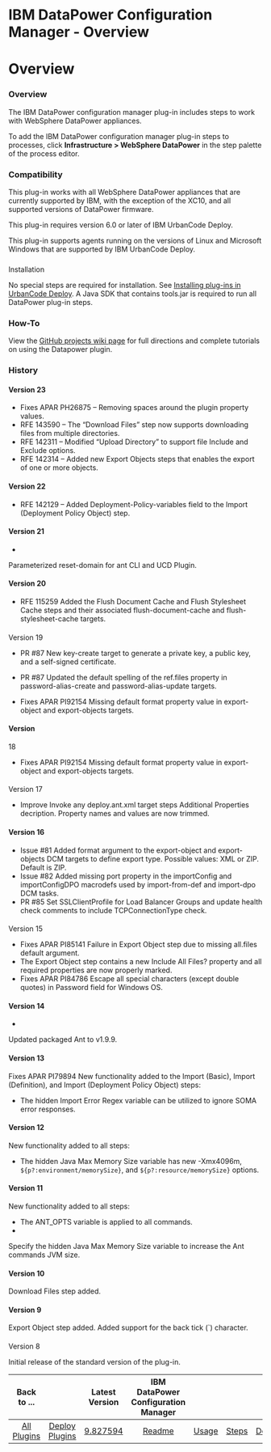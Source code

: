 
IBM DataPower Configuration Manager - Overview
==============================================

# Overview



### Overview




 


The IBM DataPower configuration manager plug-in includes steps to work with WebSphere DataPower 
appliances.


To add the IBM DataPower configuration manager plug-in steps to processes, click **Infrastructure > 
WebSphere DataPower** in the step palette of the process editor.


### Compatibility


This plug-in works with all 
WebSphere DataPower appliances that are currently supported by IBM, with the exception of the XC10, and all supported 
versions of DataPower firmware.


This plug-in requires version 6.0 or later of IBM UrbanCode Deploy.


This plug-in 
supports agents running on the versions of Linux and Microsoft Windows that are supported by IBM UrbanCode Deploy.


###
 Installation


No special steps are required for installation. See [Installing plug-ins in UrbanCode 
Deploy](https://www.urbancode.com/resource/installing-plug-ins-in-urbancode-products/ "Installing plug-ins in UrbanCode 
Deploy"). A Java SDK that contains tools.jar is required to run all DataPower plug-in steps. 


### How-To


View the 
[GitHub projects wiki page](https://github.com/ibm-datapower/datapower-configuration-manager/wiki) for full directions 
and complete tutorials on using the Datapower plugin.


### History


#### Version 23


* Fixes APAR PH26875 – Removing 
spaces around the plugin property values.
* RFE 143590 – The “Download Files” step now supports downloading files from 
multiple directories.
* RFE 142311 – Modified “Upload Directory” to support file Include and Exclude options.
* RFE 
142314 – Added new Export Objects steps that enables the export of one or more objects.


#### Version 22


* RFE 142129
 – Added Deployment-Policy-variables field to the Import (Deployment Policy Object) step.


#### Version 21


* 
Parameterized reset-domain for ant CLI and UCD Plugin.


#### Version 20


* RFE 115259 Added the Flush Document Cache 
and Flush Stylesheet Cache steps and their associated flush-document-cache and flush-stylesheet-cache targets.


#### 
Version 19


* PR #87 New key-create target to generate a private key, a public key, and a self-signed certificate.
* PR
 #87 Updated the default spelling of the ref.files property in password-alias-create and password-alias-update targets.

* Fixes APAR PI92154 Missing default format property value in export-object and export-objects targets.


#### Version 
18


* Fixes APAR PI92154 Missing default format property value in export-object and export-objects targets.


#### 
Version 17


* Improve Invoke any deploy.ant.xml target steps Additional Properties decription. Property names and 
values are now trimmed.


#### Version 16


* Issue #81 Added format argument to the export-object and export-objects 
DCM targets to define export type. Possible values: XML or ZIP. Default is ZIP.
* Issue #82 Added missing port property 
in the importConfig and importConfigDPO macrodefs used by import-from-def and import-dpo DCM tasks.
* PR #85 Set 
SSLClientProfile for Load Balancer Groups and update health check comments to include TCPConnectionType check.


#### 
Version 15


* Fixes APAR PI85141 Failure in Export Object step due to missing all.files default argument.
* The Export 
Object step contains a new Include All Files? property and all required properties are now properly marked.
* Fixes APAR
 PI84786 Escape all special characters (except double quotes) in Password field for Windows OS.


#### Version 14


* 
Updated packaged Ant to v1.9.9.


#### Version 13


Fixes APAR PI79894 New functionality added to the Import (Basic), 
Import (Definition), and Import (Deployment Policy Object) steps:


* The hidden Import Error Regex variable can be 
utilized to ignore SOMA error responses.


#### Version 12


New functionality added to all steps:


* The hidden Java 
Max Memory Size variable has new -Xmx4096m, ``${p?:environment/memorySize}``, and ``${p?:resource/memorySize}`` options.



#### Version 11


New functionality added to all steps:


* The ANT\_OPTS variable is applied to all commands.
* 
Specify the hidden Java Max Memory Size variable to increase the Ant commands JVM size.


#### Version 10


Download 
Files step added.


#### Version 9


Export Object step added. Added support for the back tick (`) character.


#### 
Version 8


Initial release of the standard version of the plug-in.




|Back to ...||Latest Version|IBM DataPower Configuration Manager ||||
| :---: | :---: | :---: | :---: | :---: | :---: | :---: |
|[All Plugins](../../index.md)|[Deploy Plugins](../README.md)|[9.827594](https://raw.githubusercontent.com/UrbanCode/IBM-UCD-PLUGINS/main/files/datapower/datapower-9.827594.zip)|[Readme](README.md)|[Usage](usage.md)|[Steps](steps.md)|[Downloads](downloads.md)|

